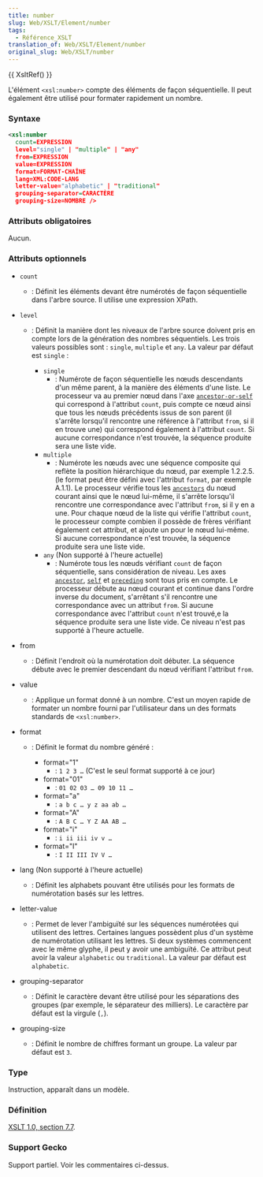 ```yaml
---
title: number
slug: Web/XSLT/Element/number
tags:
  - Référence_XSLT
translation_of: Web/XSLT/Element/number
original_slug: Web/XSLT/number
---
```


{{ XsltRef() }}

L'élément `<xsl:number>` compte des éléments de façon séquentielle. Il peut également être utilisé
pour formater rapidement un nombre.

### Syntaxe

```xml
<xsl:number
  count=EXPRESSION
  level="single" | "multiple" | "any"
  from=EXPRESSION
  value=EXPRESSION
  format=FORMAT-CHAÎNE
  lang=XML:CODE-LANG
  letter-value="alphabetic" | "traditional"
  grouping-separator=CARACTÈRE
  grouping-size=NOMBRE />
```

### Attributs obligatoires

Aucun.

### Attributs optionnels

- `count`
  - : Définit les éléments devant être numérotés de façon séquentielle dans l'arbre source. Il utilise une expression
    XPath.
- `level`

  - : Définit la manière dont les niveaux de l'arbre source doivent pris en compte lors de la génération des
    nombres séquentiels. Les trois valeurs possibles sont&nbsp;: `single`, `multiple` et
    `any`. La valeur par défaut est `single`&nbsp;:

    - `single`
      - : Numérote de façon séquentielle les nœuds descendants d'un même parent, à la manière des éléments d'une
        liste. Le processeur va au premier nœud dans l'axe [`ancestor-or-self`](fr/XPath/Axes/ancestor-or-self) qui correspond à l'attribut
        `count`, puis compte ce nœud ainsi que tous les nœuds précédents issus de son parent (il
        s'arrête lorsqu'il rencontre une référence à l'attribut `from`, si il en trouve une) qui
        correspond également à l'attribut `count`. Si aucune correspondance n'est trouvée, la
        séquence produite sera une liste vide.
    - `multiple`
      - : Numérote les nœuds avec une séquence composite qui reflète la position hiérarchique du nœud, par exemple
        1.2.2.5. (le format peut être défini avec l'attribut `format`, par exemple A.1.1). Le
        processeur vérifie tous les [`ancestors`](fr/XPath/Axes/ancestor) du nœud courant
        ainsi que le nœud lui-même, il s'arrête lorsqu'il rencontre une correspondance avec l'attribut
        `from`, si il y en a une. Pour chaque nœud de la liste qui vérifie l'attribut
        `count`, le processeur compte combien il possède de frères vérifiant également cet attribut,
        et ajoute un pour le nœud lui-même. Si aucune correspondance n'est trouvée, la séquence produite sera
        une liste vide.
    - `any` (Non supporté à l'heure actuelle)
      - : Numérote tous les nœuds vérifiant `count` de façon séquentielle, sans considération de
        niveau. Les axes [`ancestor`](fr/XPath/Axes/ancestor), [`self`](fr/XPath/Axes/self) et [`preceding`](fr/XPath/Axes/preceding) sont tous pris en compte. Le processeur
        débute au nœud courant et continue dans l'ordre inverse du document, s'arrêtant s'il rencontre une
        correspondance avec un attribut `from`. Si aucune correspondance avec l'attribut
        `count` n'est trouvé,e la séquence produite sera une liste vide. Ce niveau n'est pas supporté
        à l'heure actuelle.

- from
  - : Définit l'endroit où la numérotation doit débuter. La séquence débute avec le premier descendant du nœud
    vérifiant l'attribut `from`.
- value
  - : Applique un format donné à un nombre. C'est un moyen rapide de formater un nombre fourni par l'utilisateur dans
    un des formats standards de `<xsl:number>`.
- format

  - : Définit le format du nombre généré&nbsp;:

    - format="1"
      - : `1 2 3 …` (C'est le seul format supporté à ce jour)
    - format="01"
      - : `01 02 03 … 09 10 11 …`
    - format="a"
      - : `a b c … y z aa ab …`
    - format="A"
      - : `A B C … Y Z AA AB …`
    - format="i"
      - : `i ii iii iv v …`
    - format="I"
      - : `I II III IV V …`

- lang (Non supporté à l'heure actuelle)
  - : Définit les alphabets pouvant être utilisés pour les formats de numérotation basés sur les lettres.
- letter-value
  - : Permet de lever l'ambiguïté sur les séquences numérotées qui utilisent des lettres. Certaines langues possèdent
    plus d'un système de numérotation utilisant les lettres. Si deux systèmes commencent avec le même glyphe, il
    peut y avoir une ambiguïté. Ce attribut peut avoir la valeur `alphabetic` ou
    `traditional`. La valeur par défaut est `alphabetic`.
- grouping-separator
  - : Définit le caractère devant être utilisé pour les séparations des groupes (par exemple, le séparateur des
    milliers). Le caractère par défaut est la virgule (`,`).
- grouping-size
  - : Définit le nombre de chiffres formant un groupe. La valeur par défaut est `3`.

### Type

Instruction, apparaît dans un modèle.

### Définition

[XSLT 1.0, section 7.7](http://www.w3.org/TR/xslt#number).

### Support Gecko

Support partiel. Voir les commentaires ci-dessus.

